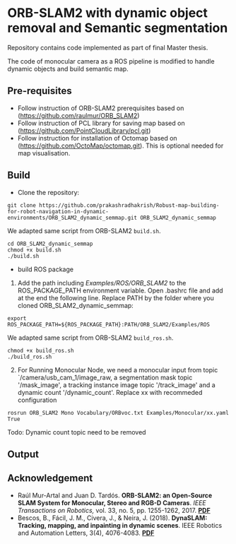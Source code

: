 # ORB-SLAM2 with dynamic object removal and Semantic segmentation

Repository contains code implemented as part of final Master thesis.

The code of monocular camera as a ROS pipeline is modified to handle dynamic objects and build semantic map.


## Pre-requisites
- Follow instruction of ORB-SLAM2 prerequisites based on (https://github.com/raulmur/ORB_SLAM2)
- Follow instruction of PCL library for saving map based on (https://github.com/PointCloudLibrary/pcl.git)
- Follow instruction for installation of Octomap based on (https://github.com/OctoMap/octomap.git). This is optional needed for map visualisation.

## Build
- Clone the repository:
```
git clone https://github.com/prakashradhakrish/Robust-map-building-for-robot-navigation-in-dynamic-environments/ORB_SLAM2_dynamic_semmap.git ORB_SLAM2_dynamic_semmap
```

We adapted same script from ORB-SLAM2 `build.sh`.
```
cd ORB_SLAM2_dynamic_semmap
chmod +x build.sh
./build.sh
```
- build ROS package
1. Add the path including *Examples/ROS/ORB_SLAM2* to the ROS_PACKAGE_PATH environment variable. Open .bashrc file and add at the end the following line. Replace PATH by the folder where you cloned ORB_SLAM2_dynamic_semmap:
  ```
  export ROS_PACKAGE_PATH=${ROS_PACKAGE_PATH}:PATH/ORB_SLAM2/Examples/ROS
  ```
  
 We adapted same script from ORB-SLAM2 `build_ros.sh`.

  ```
  chmod +x build_ros.sh
  ./build_ros.sh
  ```
2. For Running Monocular Node, we need a monocular input from topic `/camera/usb_cam_1/image_raw, a segmentation mask topic '/mask_image', a tracking instance image topic '/track_image' and a dynamic count '/dynamic_count'. Replace xx with recommeded configuration
  ```
  rosrun ORB_SLAM2 Mono Vocabulary/ORBvoc.txt Examples/Monocular/xx.yaml True
  ```
Todo: Dynamic count topic need to be removed

## Output


## Acknowledgement

- Raúl Mur-Artal and Juan D. Tardós. **ORB-SLAM2: an Open-Source SLAM System for Monocular, Stereo and RGB-D Cameras**. *IEEE Transactions on Robotics,* vol. 33, no. 5, pp. 1255-1262, 2017. **[PDF](https://128.84.21.199/pdf/1610.06475.pdf)**
- Bescos, B., Fácil, J. M., Civera, J., & Neira, J. (2018). **DynaSLAM: Tracking, mapping, and inpainting in dynamic scenes**. IEEE Robotics and Automation Letters, 3(4), 4076-4083. **[PDF](https://arxiv.org/pdf/1806.05620.pdf)**
